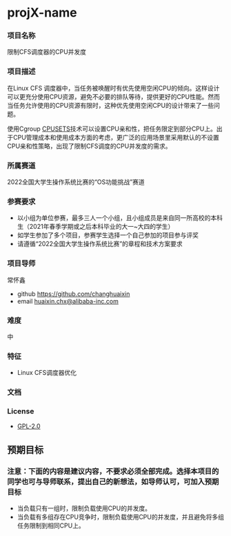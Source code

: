 # projX-name
### 项目名称
限制CFS调度器的CPU并发度

### 项目描述

在Linux CFS 调度器中，当任务被唤醒时有优先使用空闲CPU的倾向。这样设计可以更充分使用CPU资源，避免不必要的排队等待，提供更好的CPU性能。然而当任务允许使用的CPU资源有限时，这种优先使用空闲CPU的设计带来了一些问题。

使用Cgroup [CPUSETS](https://www.kernel.org/doc/html/latest/admin-guide/cgroup-v1/cpusets.html#id2)技术可以设置CPU亲和性，把任务限定到部分CPU上。出于CPU管理成本和使用成本方面的考虑，更广泛的应用场景里采用默认的不设置CPU亲和性策略，出现了限制CFS调度的CPU并发度的需求。

### 所属赛道

2022全国大学生操作系统比赛的“OS功能挑战”赛道


### 参赛要求

- 以小组为单位参赛，最多三人一个小组，且小组成员是来自同一所高校的本科生（2021年春季学期或之后本科毕业的大一~大四的学生）
- 如学生参加了多个项目，参赛学生选择一个自己参加的项目参与评奖
- 请遵循“2022全国大学生操作系统比赛”的章程和技术方案要求



### 项目导师

常怀鑫

* github https://github.com/changhuaixin 
* email huaixin.chx@alibaba-inc.com


### 难度

中


### 特征

* Linux CFS调度器优化


### 文档


### License

* [GPL-2.0](https://opensource.org/licenses/GPL-2.0)


## 预期目标

### 注意：下面的内容是建议内容，不要求必须全部完成。选择本项目的同学也可与导师联系，提出自己的新想法，如导师认可，可加入预期目标

* 当负载只有一组时，限制负载使用CPU的并发度。
*  当负载有多组存在CPU竞争时，限制负载使用CPU的并发度，并且避免将多组任务限制到相同CPU上。